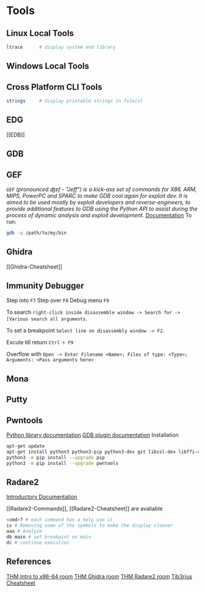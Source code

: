 # Tools

## Linux Local Tools

```bash
ltrace		# display system and library

```

## Windows Local Tools

## Cross Platform CLI Tools
```bash
strings	 	# display printable strings in file(s)
```

## EDG
[[EDB]]

## GDB

## GEF
*`GEF` (pronounced ʤɛf - "Jeff") is a kick-ass set of commands for X86, ARM, MIPS, PowerPC and SPARC to make GDB cool again for exploit dev. It is aimed to be used mostly by exploit developers and reverse-engineers, to provide additional features to GDB using the Python API to assist during the process of dynamic analysis and exploit development.* [Documentation](https://gef.readthedocs.io/en/master/)
To run:
```bash
gdb -q /path/to/my/bin
```


## Ghidra
[[Ghidra-Cheatsheet]]

## Immunity Debugger

Step into  `F7`
Step over `F8`
Debug menu `F9`

To search `right-click inside disassemble window -> Search for -> [Various search all arguments`.

To set a breakpoint `Select line on disassembly window -> F2`.

Excute till return `Ctrl + F9`

Overflow with `Open -> Enter Filename <Name>; Files of type: <Type>; Arguments: <Pass arguments here> `

## Mona
## Putty
## Pwntools
[Python library documentation](http://docs.pwntools.com/en/stable)
[GDB plugin documentation](https://browserpwndbg.readthedocs.io/en/docs/)
Installation
```bash
apt-get update
apt-get install python3 python3-pip python3-dev git libssl-dev libffi-dev build-essential
python3 -m pip install --upgrade pip
python3 -m pip install --upgrade pwntools
```

## Radare2
[Introductory Documentation](https://github.com/radareorg/radare2/blob/master/doc/intro.md)

[[Radare2-Commands]], [[Radare2-Cheatsheet]] are avaliable
```bash
<cmd>? # each command has a help use it 
is # Removing some of the symbols to make the display cleaner
aaa # Analyze
db main # set breakpint on main
dc # continue execution
```



## References
[THM Intro to x86-64 room](https://tryhackme.com/room/introtox8664)
[THM Ghidra room](https://tryhackme.com/room/ccghidra)
[THM Radare2 room](https://tryhackme.com/room/ccradare2)
[Tib3rius Cheatsheet](https://github.com/Tib3rius/Pentest-Cheatsheets/blob/master/exploits/buffer-overflows.rst)